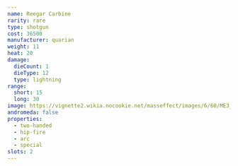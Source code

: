 ```yaml
---
name: Reegar Carbine
rarity: rare
type: shotgun
cost: 36500
manufacturer: quarian
weight: 11
heat: 20
damage:
  dieCount: 1
  dieType: 12
  type: lightning
range:
  short: 15
  long: 30
image: https://vignette2.wikia.nocookie.net/masseffect/images/6/60/ME3_Reegar_Carbine.png/revision/latest?cb=20120530214009
andromeda: false
properties:
  - two-handed
  - hip-fire
  - arc
  - special
slots: 2
---
```

